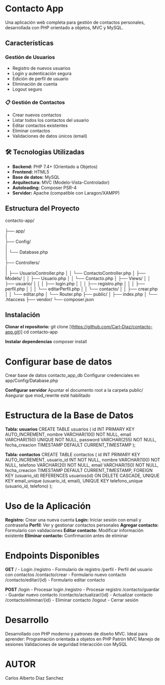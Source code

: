 # Contacto App

Una aplicación web completa para gestión de contactos personales, desarrollada con PHP orientado a objetos, MVC y MySQL.

##  Características

### Gestión de Usuarios
- Registro de nuevos usuarios
- Login y autenticación segura
- Edición de perfil de usuario
- Eliminación de cuenta
- Logout seguro

### 📋 Gestión de Contactos
- Crear nuevos contactos
- Listar todos los contactos del usuario
- Editar contactos existentes
- Eliminar contactos
- Validaciones de datos únicos (email)


## 🛠️ Tecnologías Utilizadas

- **Backend:** PHP 7.4+ (Orientado a Objetos)
- **Frontend:** HTML5
- **Base de datos:** MySQL
- **Arquitectura:** MVC (Modelo-Vista-Controlador)
- **Autoloading:** Composer PSR-4
- **Servidor:** Apache (compatible con Laragon/XAMPP)

## Estructura del Proyecto
contacto-app/<br>
<br>├── app/
<br>│ <br>├── Config/
<br>│ <br>│ └── Database.php
<br>│ <br>├── Controllers/
<br>│ <br>│ ├── UsuarioController.php
│ │ └── ContactoController.php
│ ├── Models/
│ │ ├── Usuario.php
│ │ └── Contacto.php
│ ├── Views/
│ │ ├── usuario/
│ │ │ ├── login.php
│ │ │ ├── registro.php
│ │ │ ├── perfil.php
│ │ │ └── editarPerfil.php
│ │ └── contacto/
│ │ ├── crear.php
│ │ └── editar.php
│ └── Router.php
├── public/
│ ├── index.php
│ └── .htaccess
├── vendor/
└── composer.json


## Instalación

**Clonar el repositorio:**
   git clone [(https://github.com/Carl-Diaz/contacto-app.git)]
   cd contacto-app

**Instalar dependencias**
composer install

# Configurar base de datos

Crear base de datos contacto_app_db
Configurar credenciales en app/Config/Database.php

**Configurar servidor**
Apuntar el documento root a la carpeta public/
Asegurar que mod_rewrite esté habilitado

# Estructura de la Base de Datos

**Tabla: usuarios**
CREATE TABLE usuarios (
    id INT PRIMARY KEY AUTO_INCREMENT,
    nombre VARCHAR(100) NOT NULL,
    email VARCHAR(150) UNIQUE NOT NULL,
    password VARCHAR(255) NOT NULL,
    fecha_creacion TIMESTAMP DEFAULT CURRENT_TIMESTAMP
);

**Tabla: contactos**
CREATE TABLE contactos (
    id INT PRIMARY KEY AUTO_INCREMENT,
    usuario_id INT NOT NULL,
    nombre VARCHAR(100) NOT NULL,
    telefono VARCHAR(20) NOT NULL,
    email VARCHAR(150) NOT NULL,
    fecha_creacion TIMESTAMP DEFAULT CURRENT_TIMESTAMP,
    FOREIGN KEY (usuario_id) REFERENCES usuarios(id) ON DELETE CASCADE,
    UNIQUE KEY email_unique (usuario_id, email),
    UNIQUE KEY telefono_unique (usuario_id, telefono)
);

# Uso de la Aplicación

**Registro:** Crear una nueva cuenta
**Login:** Iniciar sesión con email y contraseña
**Perfil**: Ver y gestionar contactos personales
**Agregar contacto:** Formulario con validaciones
**Editar contacto:** Modificar información existente
**Eliminar contacto:** Confirmación antes de eliminar

# Endpoints Disponibles
**GET**
/ - Login
/registro - Formulario de registro
/perfil - Perfil del usuario con contactos
/contacto/crear - Formulario nuevo contacto
/contacto/editar/{id} - Formulario editar contacto

**POST**
/login - Procesar login
/registro - Procesar registro
/contacto/guardar - Guardar nuevo contacto
/contacto/actualizar/{id} - Actualizar contacto
/contacto/eliminar/{id} - Eliminar contacto
/logout - Cerrar sesión

# Desarrollo
Desarrollado con PHP moderno y patrones de diseño MVC. Ideal para aprender:
Programación orientada a objetos en PHP
Patrón MVC
Manejo de sesiones
Validaciones de seguridad
Interacción con MySQL


# AUTOR
Carlos Alberto Diaz Sanchez 

